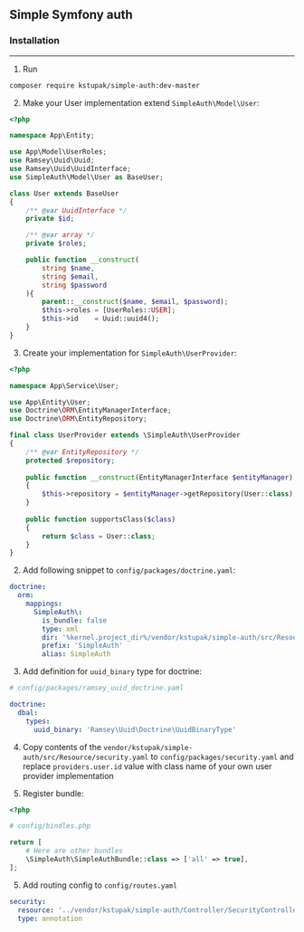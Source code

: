 ## Simple Symfony auth

### Installation
___

1. Run 
```bash
composer require kstupak/simple-auth:dev-master
```

2. Make your User implementation extend ```SimpleAuth\Model\User```:
```php
<?php

namespace App\Entity;

use App\Model\UserRoles;
use Ramsey\Uuid\Uuid;
use Ramsey\Uuid\UuidInterface;
use SimpleAuth\Model\User as BaseUser;

class User extends BaseUser
{
    /** @var UuidInterface */
    private $id;

    /** @var array */
    private $roles;

    public function __construct(
        string $name,
        string $email,
        string $password
    ){
        parent::__construct($name, $email, $password);
        $this->roles = [UserRoles::USER];
        $this->id    = Uuid::uuid4();
    }
}
```

3. Create your implementation for ```SimpleAuth\UserProvider```:
```php
<?php

namespace App\Service\User;

use App\Entity\User;
use Doctrine\ORM\EntityManagerInterface;
use Doctrine\ORM\EntityRepository;

final class UserProvider extends \SimpleAuth\UserProvider
{
    /** @var EntityRepository */
    protected $repository;
    
    public function __construct(EntityManagerInterface $entityManager)
    {
        $this->repository = $entityManager->getRepository(User::class);
    }
    
    public function supportsClass($class)
    {
        return $class = User::class;
    }
}
```

2. Add following snippet to ```config/packages/doctrine.yaml```:
```yaml
doctrine:
  orm:
    mappings:
      SimpleAuth\:
        is_bundle: false
        type: xml
        dir: '%kernel.project_dir%/vendor/kstupak/simple-auth/src/Resources/mappings'
        prefix: 'SimpleAuth'
        alias: SimpleAuth
``` 

3. Add definition for ```uuid_binary``` type for doctrine:
```yaml
# config/packages/ramsey_uuid_doctrine.yaml

doctrine:
  dbal:
    types:
      uuid_binary: 'Ramsey\Uuid\Doctrine\UuidBinaryType'
```

4. Copy contents of the ```vendor/kstupak/simple-auth/src/Resource/security.yaml``` to ```config/packages/security.yaml``` and replace ```providers.user.id``` value with class name of your own user provider implementation

5. Register bundle:
```php
<?php

# config/bindles.php

return [
    # Here are other bundles
    \SimpleAuth\SimpleAuthBundle::class => ['all' => true],
];

```

5. Add routing config to ```config/routes.yaml```
```yaml
security:
  resource: '../vendor/kstupak/simple-auth/Controller/SecurityController.php'
  type: annotation
```